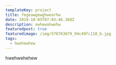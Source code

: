 ```yaml
---
templateKey: project
title: fegeawgewghwearhw
date: 2019-10-05T07:03:46.368Z
description: ewhewahwehw
featuredpost: true
featuredimage: /img/570763679_94c49fc118_b.jpg
tags:
  - hwehewhew
---
```

hwehwehehew
